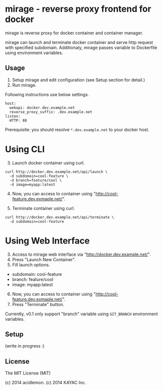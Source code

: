 mirage - reverse proxy frontend for docker
===========================================

mirage is reverse proxy for docker container and container manager.

mirage can launch and terminate docker container and serve http request
with specified subdomain. Additionaly, mirage passes variable to Dockerfile
using environment variables.

Usage
------

1. Setup mirage and edit configuration (see Setup section for detail.)
2. Run mirage.

Following instructions use below settings.

```
host:
  webapi: docker.dev.example.net
  reverse_proxy_suffix: .dev.example.net
listen:
  HTTP: 80
```

Prerequisite: you should resolve `*.dev.example.net` to your docker host.

# Using CLI

3. Launch docker container using curl.
```
curl http://docker.dev.example.net/api/launch \
  -d subdomain=cool-feature \
  -d branch=feature/cool \
  -d image=myapp:latest
```
4. Now, you can access to container using "http://cool-feature.dev.exmaple.net/".

5. Terminate container using curl.
```
curl http://docker.dev.example.net/api/terminate \
  -d subdomain=cool-feature
```

# Using Web Interface
3. Access to mirage web interface via "http://docker.dev.example.net/".
4. Press "Launch New Container".
5. Fill launch options.
  - subdomain: cool-feature
  - branch: feature/cool
  - image: myapp:latest
6. Now, you can access to container using "http://cool-feature.dev.exmaple.net/".
7. Press "Terminate" button.


Currently, v0.1 only support "branch" variable using `GIT_BRANCH`
environment variables.


Setup
------

(write in progress :)


License
--------

The MIT License (MIT)

(c) 2014 acidlemon. (c) 2014 KAYAC Inc.



